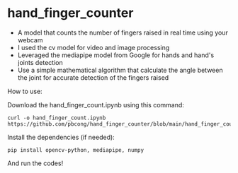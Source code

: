 # hand_finger_counter
- A model that counts the number of fingers raised in real time using your webcam
- I used the cv model for video and image processing
- Leveraged the mediapipe model from Google for hands and hand's joints detection
- Use a simple mathematical algorithm that calculate the angle between the joint for accurate detection of the fingers raised


How to use:

Download the hand_finger_count.ipynb using this command:
```
curl -o hand_finger_count.ipynb https://github.com/pbcong/hand_finger_counter/blob/main/hand_finger_count.ipynb
```
Install the dependencies (if needed):
```
pip install opencv-python, mediapipe, numpy
```

And run the codes!

